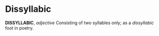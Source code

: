 # Dissyllabic

**DISSYLLABIC**, _adjective_ Consisting of two syllables only; as a _dissyllabic_ foot in poetry.